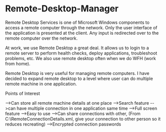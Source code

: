 Remote-Desktop-Manager
======================

Remote Desktop Services is one of Microsoft Windows components to access a remote computer through the network. Only the user interface of the application is presented at the client. Any input is redirected over to the remote computer over the network.


At work, we use Remote Desktop a great deal. It allows us to login to a remote server to perform health checks, deploy applications, troubleshoot problems, etc. We also use remote desktop often when we do WFH (work from home).


Remote Desktop is very useful for managing remote computers. I have decided to expand remote desktop to a level where user can do multiple remote machine in one application.


Points of Interest


-->Can store all remote machine details at one place 
-->Search feature
-->can have multiple connection in one application same time
-->Full screen feature
-->Easy to use
-->Can share connections with other, (From C:\RemoteConnectionDetails.xml, give your connection to other person so it reduces recreating)
-->Encrypted connection passwords
